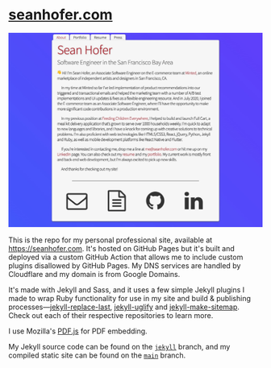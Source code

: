 # [seanhofer.com](https://seanhofer.com)

![seanhofer.com](/assets/images/mysite.jpg)

This is the repo for my personal professional site, available at https://seanhofer.com. It's hosted on GitHub Pages but it's built and deployed via a custom GitHub Action that allows me to include custom plugins disallowed by GitHub Pages. My DNS services are handled by Cloudflare and my domain is from Google Domains.

It's made with Jekyll and Sass, and it uses a few simple Jekyll plugins I made to wrap Ruby functionality for use in my site and build & publishing processes—[jekyll-replace-last](https://github.com/hofers/jekyll-replace-last), [jekyll-uglify](https://github.com/hofers/jekyll-uglify) and [jekyll-make-sitemap](https://github.com/hofers/jekyll-make-sitemap). Check out each of their respective repositories to learn more.

I use Mozilla's [PDF.js](https://mozilla.github.io/pdf.js/) for PDF embedding.

My Jekyll source code can be found on the [`jekyll`](https://github.com/hofers/hofers.github.io/tree/jekyll) branch, and my compiled static site can be found on the [`main`](https://github.com/hofers/hofers.github.io/tree/main) branch.
